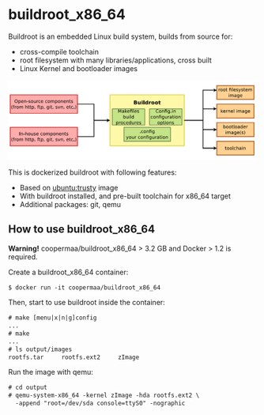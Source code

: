 # buildroot_x86_64

Buildroot is an embedded Linux build system, builds from source for:

  * cross-compile toolchain
  * root filesystem with many libraries/applications, cross built
  * Linux Kernel and bootloader images

![buildroot](../buildroot.png)

This is dockerized buildroot with following features:

  * Based on [ubuntu:trusty](https://registry.hub.docker.com/_/ubuntu/) image
  * With buildroot installed, and pre-built toolchain for x86_64 target
  * Additional packages: git, qemu

## How to use buildroot_x86_64

**Warning!** coopermaa/buildroot_x86_64 > 3.2 GB and Docker > 1.2 is required.

Create a buildroot_x86_64 container:

    $ docker run -it coopermaa/buildroot_x86_64

Then, start to use buildroot inside the container:

    # make [menu|x|n|g]config
    ...
    # make
    ...
    # ls output/images
    rootfs.tar     rootfs.ext2     zImage

Run the image with qemu:

    # cd output
    # qemu-system-x86_64 -kernel zImage -hda rootfs.ext2 \
      -append "root=/dev/sda console=ttyS0" -nographic